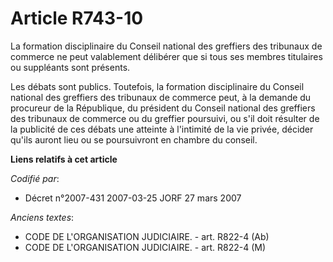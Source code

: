 # Article R743-10

La formation disciplinaire du Conseil national des greffiers des tribunaux de commerce ne peut valablement délibérer que si
tous ses membres titulaires ou suppléants sont présents.

Les débats sont publics. Toutefois, la formation disciplinaire du Conseil national des greffiers des tribunaux de commerce
peut, à la demande du procureur de la République, du président du Conseil national des greffiers des tribunaux de commerce ou
du greffier poursuivi, ou s'il doit résulter de la publicité de ces débats une atteinte à l'intimité de la vie privée,
décider qu'ils auront lieu ou se poursuivront en chambre du conseil.

**Liens relatifs à cet article**

_Codifié par_:

  - Décret n°2007-431 2007-03-25 JORF 27 mars 2007

_Anciens textes_:

  - CODE DE L'ORGANISATION JUDICIAIRE. - art. R822-4 (Ab)
  - CODE DE L'ORGANISATION JUDICIAIRE. - art. R822-4 (M)

